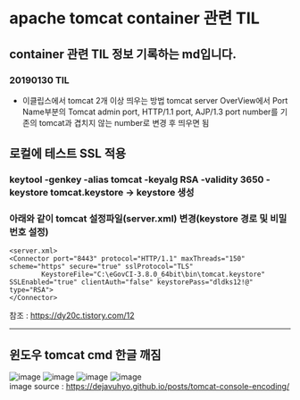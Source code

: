 # apache tomcat container 관련 TIL
## container 관련 TIL 정보 기록하는 md입니다.
### 20190130 TIL
* 이클립스에서 tomcat 2개 이상 띄우는 방법
tomcat server OverView에서 Port Name부분의 Tomcat admin port, HTTP/1.1 port, AJP/1.3 port number를 기존의 tomcat과 겹치지 않는 number로 변경 후 띄우면 됨

## 로컬에 테스트 SSL 적용
### keytool -genkey -alias tomcat -keyalg RSA -validity 3650 -keystore tomcat.keystore -> keystore 생성
### 아래와 같이 tomcat 설정파일(server.xml) 변경(keystore 경로 및 비밀번호 설정)
~~~
<server.xml>
<Connector port="8443" protocol="HTTP/1.1" maxThreads="150" scheme="https" secure="true" sslProtocol="TLS"
    	KeystoreFile="C:\eGovCI-3.8.0_64bit\bin\tomcat.keystore" SSLEnabled="true" clientAuth="false" keystorePass="dldks12!@" type="RSA"> 
</Connector>
~~~
참조  : https://dy20c.tistory.com/12
<hr>

## 윈도우 tomcat cmd 한글 깨짐
![image](https://user-images.githubusercontent.com/44331989/129306188-1fdcda01-a453-4688-bc45-bfb4265646a6.png)
![image](https://user-images.githubusercontent.com/44331989/129306217-04ae2901-acfe-4412-aba5-8ffd70416edc.png)
![image](https://user-images.githubusercontent.com/44331989/129306226-6632ed3d-db85-44d0-bf61-167321c1bddd.png)
![image](https://user-images.githubusercontent.com/44331989/129306238-40381e85-b544-496b-9c84-4dbb732f0932.png) <br>
image source : https://dejavuhyo.github.io/posts/tomcat-console-encoding/





































